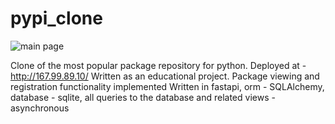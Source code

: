 # pypi_clone

![main page](static/image/mainpage1.png "Main page")

Clone of the most popular package repository for python.
Deployed at - http://167.99.89.10/
Written as an educational project.
Package viewing and registration functionality implemented
Written in fastapi, orm - SQLAlchemy, database - sqlite, all queries to the database and related views - asynchronous
